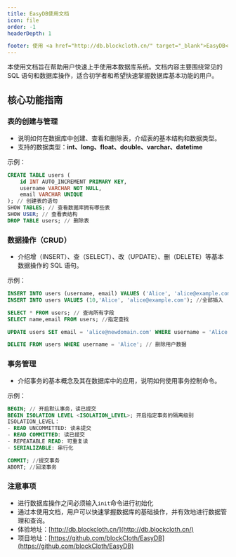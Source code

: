 ```yaml
---
title: EasyDB使用文档
icon: file
order: -1
headerDepth: 1

footer: 使用 <a href="http://db.blockcloth.cn/" target="_blank">EasyDB</a> | MIT 协议, 版权所有
---
```


本使用文档旨在帮助用户快速上手使用本数据库系统。文档内容主要围绕常见的 SQL 语句和数据库操作，适合初学者和希望快速掌握数据库基本功能的用户。

## 核心功能指南

### **表的创建与管理**

- 说明如何在数据库中创建、查看和删除表，介绍表的基本结构和数据类型。
- 支持的数据类型：**int、long、float、double、varchar、datetime**

示例：
```sql
CREATE TABLE users (
    id INT AUTO_INCREMENT PRIMARY KEY,
    username VARCHAR NOT NULL,
    email VARCHAR UNIQUE
); // 创建表的语句
SHOW TABLES; // 查看数据库拥有哪些表
SHOW USER; // 查看表结构
DROP TABLE users; // 删除表
```

### **数据操作（CRUD）**

- 介绍增（INSERT）、查（SELECT）、改（UPDATE）、删（DELETE）等基本数据操作的 SQL 语句。

示例：
```sql
INSERT INTO users (username, email) VALUES ('Alice', 'alice@example.com'); // 指定插入
INSERT INTO users VALUES (10,'Alice', 'alice@example.com'); //全部插入

SELECT * FROM users; // 查询所有字段
SELECT name,email FROM users; //指定查找

UPDATE users SET email = 'alice@newdomain.com' WHERE username = 'Alice'; // 修改用户数据

DELETE FROM users WHERE username = 'Alice'; // 删除用户数据
```

### **事务管理**

- 介绍事务的基本概念及其在数据库中的应用，说明如何使用事务控制命令。

示例：
```sql
BEGIN; // 开启默认事务，读已提交
BEGIN ISOLATION LEVEL <ISOLATION_LEVEL>; 开启指定事务的隔离级别
ISOLATION_LEVEL：
- READ UNCOMMITTED: 读未提交
- READ COMMITTED: 读已提交
- REPEATABLE READ: 可重复读
- SERIALIZABLE: 串行化

COMMIT; //提交事务
ABORT; //回滚事务
```
### **注意事项**

- 进行数据库操作之间必须输入`init`命令进行初始化
- 通过本使用文档，用户可以快速掌握数据库的基础操作，并有效地进行数据管理和查询。
- 体验地址：[http://db.blockcloth.cn/](http://db.blockcloth.cn/)
- 项目地址：[https://github.com/blockCloth/EasyDB](https://github.com/blockCloth/EasyDB)
